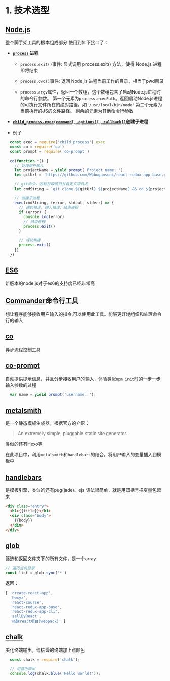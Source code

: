 # 1. 技术选型

## [Node.js](https://nodejs.org/en/)

整个脚手架工具的根本组成部分
使用到如下接口了：

- **[`process`](http://nodejs.cn/api/process.html#process_event_exit) 进程**
  - `process.exit()`事件: 显式调用 process.exit() 方法，使得 Node.js 进程即将结束

  - `process.cwd()`事件: 返回 Node.js 进程当前工作的目录，相当于pwd目录

  - `process.argv`属性，返回一个数组，这个数组包含了启动Node.js进程时的命令行参数。
  第一个元素为`process.execPath`。返回启动Node.js进程的可执行文件所在的绝对路径。如`'/usr/local/bin/node'`
  第二个元素为当前执行的JS的文件路径。
  剩余的元素为其他命令行参数

- **[`child_process.exec(command[, options][, callback])`](http://nodejs.cn/api/child_process.html#child_process_child_process_exec_command_options_callback)创建子进程**

- 例子
```js
  const exec = require('child_process').exec
  const co = require('co')
  const prompt = require('co-prompt')

  co(function *() {
    // 处理用户输入
    let projectName = yield prompt('Project name: ')
    let gitUrl = 'https://github.com/Wobugaosuni/react-redux-app-base.git'

    // git命令，远程拉取项目并自定义项目名
    let cmdString = `git clone ${gitUrl} ${projectName} && cd ${projectName} && rm -rf .git`

    // 创建子进程
    exec(cmdString, (error, stdout, stderr) => {
      // 遇到错误，输入错误，结束进程
      if (error) {
        console.log(error)
        // 结束进程
        process.exit()
      }

      // 成功构建
      process.exit()
    })
  })
```

## [ES6](http://es6.ruanyifeng.com/)

新版本的node.js对于es6的支持度已经非常高

## [Commander](https://github.com/tj/commander.js/)命令行工具

想让程序能够接收用户输入的指令,可以使用此工具。能够更好地组织和处理命令行的输入

## [co](https://github.com/tj/co)
异步流程控制工具

## [co-prompt](https://github.com/tj/co-prompt)

自动提供提示信息，并且分步接收用户的输入，体验类似`npm init`时的一步一步输入参数的过程
```js
  var name = yield prompt('username: ');
```

## [metalsmith](https://github.com/segmentio/metalsmith)

是一个静态模板生成器，根据官方的介绍：
> An extremely simple, pluggable static site generator.

类似的还有Hexo等

在此项目中，利用`metalsmith`和`handlebars`的结合。将用户输入的变量插入到模板中

## [handlebars](http://handlebarsjs.com/)

是模板引擎，类似的还有pug(jade)、ejs
语法很简单，就是用双括号把变量包起来
```html
<div class="entry">
  <h1>{{title}}</h1>
  <div class="body">
    {{body}}
  </div>
</div>
```

## [glob](https://github.com/isaacs/node-glob)

筛选和返回文件夹下的所有文件，是一个array
```js
// 遍历当前目录
const list = glob.sync('*')
```
返回：
```js
[ 'create-react-app',
  'hwxyz',
  'react-course',
  'react-redux-app-base',
  'react-redux-app-cli',
  'sellByReact',
  '搭建react项目(webpack)' ]
```

## [chalk](https://github.com/chalk/chalk)

美化终端输出，给枯燥的终端加上点颜色
```js
  const chalk = require('chalk');

  // 用蓝色输出
  console.log(chalk.blue('Hello world!'));
```


